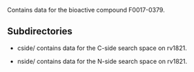 Contains data for the bioactive compound F0017-0379.

## Subdirectories

- cside/ contains data for the C-side search space on rv1821.

- nside/ contains data for the N-side search space on rv1821.

